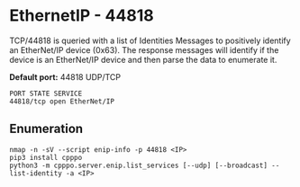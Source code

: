 # EthernetIP - 44818

TCP/44818 is queried with a list of Identities Messages to positively identify an EtherNet/IP device \(0x63\). The response messages will identify if the device is an EtherNet/IP device and then parse the data to enumerate it.

**Default port:** 44818 UDP/TCP

```text
PORT STATE SERVICE
44818/tcp open EtherNet/IP
```

## Enumeration

```text
nmap -n -sV --script enip-info -p 44818 <IP>
pip3 install cpppo
python3 -m cpppo.server.enip.list_services [--udp] [--broadcast] --list-identity -a <IP>
```

##  <a id="shodan"></a>

